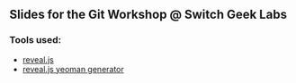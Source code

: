 ## Slides for the Git Workshop @ Switch Geek Labs

### Tools used:

- [reveal.js](https://github.com/hakimel/reveal.js)
- [reveal.js yeoman generator](https://github.com/slara/generator-reveal)